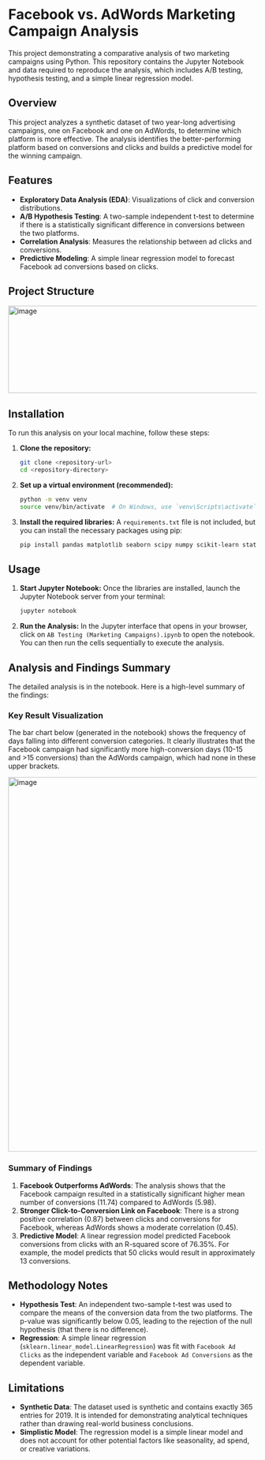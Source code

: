 # Facebook vs. AdWords Marketing Campaign Analysis

This project demonstrating a comparative analysis of two marketing campaigns using Python. This repository contains the Jupyter Notebook and data required to reproduce the analysis, which includes A/B testing, hypothesis testing, and a simple linear regression model.

## Overview

This project analyzes a synthetic dataset of two year-long advertising campaigns, one on Facebook and one on AdWords, to determine which platform is more effective. The analysis identifies the better-performing platform based on conversions and clicks and builds a predictive model for the winning campaign.

## Features

* **Exploratory Data Analysis (EDA)**: Visualizations of click and conversion distributions.
* **A/B Hypothesis Testing**: A two-sample independent t-test to determine if there is a statistically significant difference in conversions between the two platforms.
* **Correlation Analysis**: Measures the relationship between ad clicks and conversions.
* **Predictive Modeling**: A simple linear regression model to forecast Facebook ad conversions based on clicks.

## Project Structure

<img width="517" height="177" alt="image" src="https://github.com/user-attachments/assets/b30b3fbc-cc1c-45c7-b5df-bdfd7333e4a6" />

## Installation

To run this analysis on your local machine, follow these steps:

1.  **Clone the repository:**
    ```bash
    git clone <repository-url>
    cd <repository-directory>
    ```

2.  **Set up a virtual environment (recommended):**
    ```bash
    python -m venv venv
    source venv/bin/activate  # On Windows, use `venv\Scripts\activate`
    ```

3.  **Install the required libraries:**
    A `requirements.txt` file is not included, but you can install the necessary packages using pip:
    ```bash
    pip install pandas matplotlib seaborn scipy numpy scikit-learn statsmodels jupyter
    ```

## Usage

1.  **Start Jupyter Notebook:**
    Once the libraries are installed, launch the Jupyter Notebook server from your terminal:
    ```bash
    jupyter notebook
    ```

2.  **Run the Analysis:**
    In the Jupyter interface that opens in your browser, click on `AB Testing (Marketing Campaigns).ipynb` to open the notebook. You can then run the cells sequentially to execute the analysis.

## Analysis and Findings Summary

The detailed analysis is in the notebook. Here is a high-level summary of the findings:

### Key Result Visualization

The bar chart below (generated in the notebook) shows the frequency of days falling into different conversion categories. It clearly illustrates that the Facebook campaign had significantly more high-conversion days (10-15 and >15 conversions) than the AdWords campaign, which had none in these upper brackets.

<img width="847" height="760" alt="image" src="https://github.com/user-attachments/assets/6c9c30bc-09f4-4d03-9e14-d1751ddaaa00" />


### Summary of Findings

1.  **Facebook Outperforms AdWords**: The analysis shows that the Facebook campaign resulted in a statistically significant higher mean number of conversions (11.74) compared to AdWords (5.98).
2.  **Stronger Click-to-Conversion Link on Facebook**: There is a strong positive correlation (0.87) between clicks and conversions for Facebook, whereas AdWords shows a moderate correlation (0.45).
3.  **Predictive Model**: A linear regression model predicted Facebook conversions from clicks with an R-squared score of 76.35%. For example, the model predicts that 50 clicks would result in approximately 13 conversions.

## Methodology Notes

* **Hypothesis Test**: An independent two-sample t-test was used to compare the means of the conversion data from the two platforms. The p-value was significantly below 0.05, leading to the rejection of the null hypothesis (that there is no difference).
* **Regression**: A simple linear regression (`sklearn.linear_model.LinearRegression`) was fit with `Facebook Ad Clicks` as the independent variable and `Facebook Ad Conversions` as the dependent variable.

## Limitations

* **Synthetic Data**: The dataset used is synthetic and contains exactly 365 entries for 2019. It is intended for demonstrating analytical techniques rather than drawing real-world business conclusions.
* **Simplistic Model**: The regression model is a simple linear model and does not account for other potential factors like seasonality, ad spend, or creative variations.
